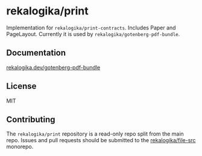 # rekalogika/print

Implementation for `rekalogika/print-contracts`. Includes Paper and PageLayout.
Currently it is used by `rekalogika/gotenberg-pdf-bundle`.

## Documentation

[rekalogika.dev/gotenberg-pdf-bundle](https://rekalogika.dev/gotenberg-pdf-bundle)

## License

MIT

## Contributing

The `rekalogika/print` repository is a read-only repo split from the main repo.
Issues and pull requests should be submitted to the
[rekalogika/file-src](https://github.com/rekalogika/print-src) monorepo.
